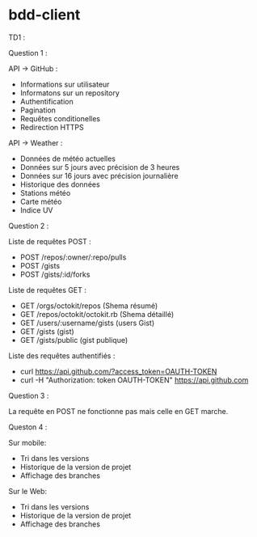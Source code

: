 # bdd-client

TD1 : 

Question 1 :

API -> GitHub : 
  - Informations sur utilisateur
  - Informatons sur un repository
  - Authentification
  - Pagination
  - Requêtes conditionelles
  - Redirection HTTPS
  
API -> Weather : 
  - Données de météo actuelles
  - Données sur 5 jours avec précision de 3 heures
  - Données sur 16 jours avec précision journalière
  - Historique des données
  - Stations météo
  - Carte météo
  - Indice UV

Question 2 :

Liste de requêtes POST :
  - POST /repos/:owner/:repo/pulls
  - POST /gists
  - POST /gists/:id/forks

Liste de requêtes GET :
  - GET /orgs/octokit/repos (Shema résumé)
  - GET /repos/octokit/octokit.rb (Shema détaillé)
  - GET /users/:username/gists (users Gist)
  - GET /gists (gist)
  - GET /gists/public (gist publique)
  
Liste des requêtes authentifiés : 
  - curl https://api.github.com/?access_token=OAUTH-TOKEN
  - curl -H "Authorization: token OAUTH-TOKEN" https://api.github.com
  
Question 3 : 

La requête en POST ne fonctionne pas mais celle en GET marche.

Queston 4 : 

Sur mobile:
  - Tri dans les versions
  - Historique de la version de projet
  - Affichage des branches

Sur le Web:
  - Tri dans les versions
  - Historique de la version de projet
  - Affichage des branches
